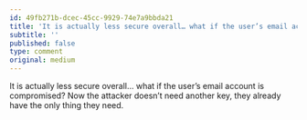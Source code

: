 ```yaml
---
id: 49fb271b-dcec-45cc-9929-74e7a9bbda21
title: 'It is actually less secure overall… what if the user’s email account is compromised?'
subtitle: ''
published: false
type: comment
original: medium
---
```




It is actually less secure overall… what if the user’s email account is compromised? Now the attacker doesn’t need another key, they already have the only thing they need.

